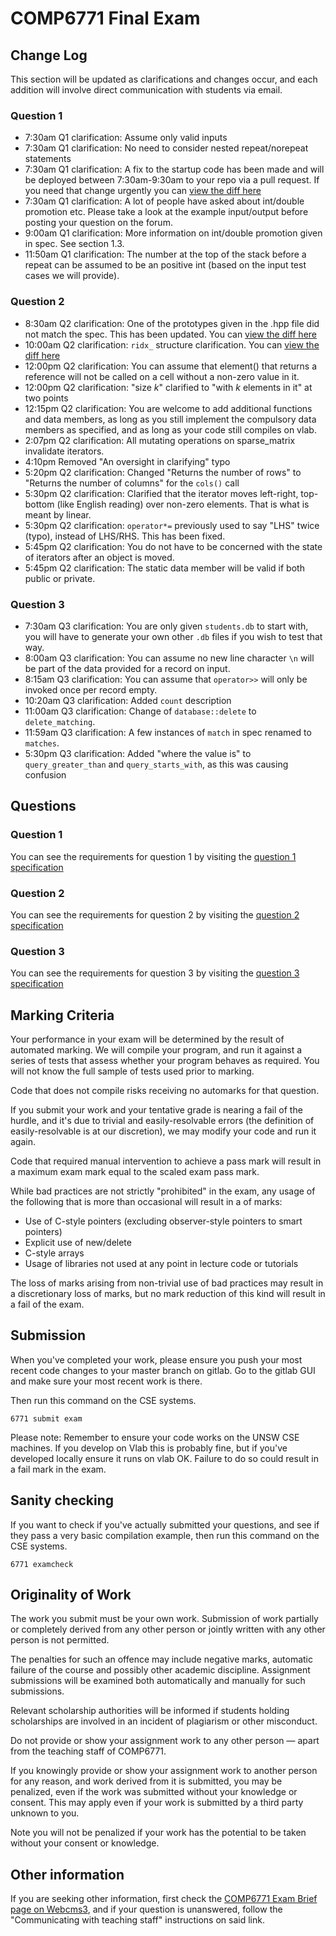 # COMP6771 Final Exam

## Change Log

This section will be updated as clarifications and changes occur, and each addition will involve direct communication with students via email.

### Question 1
* 7:30am Q1 clarification: Assume only valid inputs
* 7:30am Q1 clarification: No need to consider nested repeat/norepeat statements
* 7:30am Q1 clarification: A fix to the startup code has been made and will be deployed between 7:30am-9:30am to your repo via a pull request. If you need that change urgently you can [view the diff here](https://gitlab.cse.unsw.edu.au/COMP6771/20T2-cs6771-exam/-/commit/c1828fb2b5e80397d23010b01a1a54c3fe329cf6)
* 7:30am Q1 clarification: A lot of people have asked about int/double promotion etc. Please take a look at the example input/output before posting your question on the forum.
* 9:00am Q1 clarification: More information on int/double promotion given in spec. See section 1.3.
* 11:50am Q1 clarification: The number at the top of the stack before a repeat can be assumed to be an positive int (based on the input test cases we will provide).

### Question 2
* 8:30am Q2 clarification: One of the prototypes given in the .hpp file did not match the spec. This has been updated. You can [view the diff here](https://gitlab.cse.unsw.edu.au/COMP6771/20T2-cs6771-exam/-/commit/cdb9ed8c64169a0c47a5222cf880252de5cc8c52)
* 10:00am Q2 clarification: `ridx_` structure clarification. You can [view the diff here](https://gitlab.cse.unsw.edu.au/COMP6771/20T2-cs6771-exam-spec/-/commit/e300862c01637dc657f95dadc17e3807e27d3ff8)
* 12:00pm Q2 clarification: You can assume that element() that returns a reference will not be called on a cell without a non-zero value in it.
* 12:00pm Q2 clarification: "size *k*" clarified to "with *k* elements in it" at two points
* 12:15pm Q2 clarification: You are welcome to add additional functions and data members, as long as you still implement the compulsory data members as specified, and as long as your code still compiles on vlab.
*  2:07pm Q2 clarification: All mutating operations on sparse_matrix invalidate iterators.
*  4:10pm Removed "An oversight in clarifying" typo
*  5:20pm Q2 clarification: Changed "Returns the number of rows" to "Returns the number of columns" for the `cols()` call
*  5:30pm Q2 clarification: Clarified that the iterator moves left-right, top-bottom (like English reading) over non-zero elements. That is what is meant by linear.
*  5:30pm Q2 clarification: `operator*=` previously used to say "LHS" twice (typo), instead of LHS/RHS. This has been fixed.
*  5:45pm Q2 clarification: You do not have to be concerned with the state of iterators after an object is moved.
*  5:45pm Q2 clarification: The static data member will be valid if both public or private.

### Question 3
* 7:30am Q3 clarification: You are only given `students.db` to start with, you will have to generate your own other `.db` files if you wish to test that way.
* 8:00am Q3 clarification: You can assume no new line character `\n` will be part of the data provided for a record on input.
* 8:15am Q3 clarification: You can assume that `operator>>` will only be invoked once per record empty.
* 10:20am Q3 clarification: Added `count` description
* 11:00am Q3 clarification: Change of `database::delete` to `delete_matching`.
* 11:59am Q3 clarification: A few instances of `match` in spec renamed to `matches`.
*  5:30pm Q3 clarification: Added "where the value is" to `query_greater_than` and `query_starts_with`, as this was causing confusion

## Questions

### Question 1

You can see the requirements for question 1 by visiting the [question 1 specification](q1/README.md)

### Question 2

You can see the requirements for question 2 by visiting the [question 2 specification](q2/README.md)

### Question 3

You can see the requirements for question 3 by visiting the [question 3 specification](q3/README.md)

## Marking Criteria

Your performance in your exam will be determined by the result of automated marking. We will compile your program, and run it against a series of tests that assess whether your program behaves as required. You will not know the full sample of tests used prior to marking.

Code that does not compile risks receiving no automarks for that question.

If you submit your work and your tentative grade is nearing a fail of the hurdle, and it's due to trivial and easily-resolvable errors (the definition of easily-resolvable is at our discretion), we may modify your code and run it again.

Code that required manual intervention to achieve a pass mark will result in a maximum exam mark equal to the scaled exam pass mark.

While bad practices are not strictly "prohibited" in the exam, any usage of the following that is more than occasional will result in a of marks:
* Use of C-style pointers (excluding observer-style pointers to smart pointers)
* Explicit use of new/delete
* C-style arrays
* Usage of libraries not used at any point in lecture code or tutorials

The loss of marks arising from non-trivial use of bad practices may result in a discretionary loss of marks, but no mark reduction of this kind will result in a fail of the exam.

## Submission

When you've completed your work, please ensure you push your most recent code changes to your master branch on gitlab. Go to the gitlab GUI and make sure your most recent work is there.

Then run this command on the CSE systems.

`6771 submit exam`

Please note: Remember to ensure your code works on the UNSW CSE machines. If you develop on Vlab this is probably fine, but if you've developed locally ensure it runs on vlab OK. Failure to do so could result in a fail mark in the exam.

## Sanity checking

If you want to check if you've actually submitted your questions, and see if they pass a very basic compilation example, then run this command on the CSE systems.

`6771 examcheck`

## Originality of Work

The work you submit must be your own work. Submission of work partially or completely derived from any other person or jointly written with any other person is not permitted.

The penalties for such an offence may include negative marks, automatic failure of the course and possibly other academic discipline. Assignment submissions will be examined both automatically and manually for such submissions.

Relevant scholarship authorities will be informed if students holding scholarships are involved in an incident of plagiarism or other misconduct.

Do not provide or show your assignment work to any other person — apart from the teaching staff of COMP6771.

If you knowingly provide or show your assignment work to another person for any reason, and work derived from it is submitted, you may be penalized, even if the work was submitted without your knowledge or consent.  This may apply even if your work is submitted by a third party unknown to you.

Note you will not be penalized if your work has the potential to be taken without your consent or
knowledge.

## Other information

If you are seeking other information, first check the [COMP6771 Exam Brief page on Webcms3](https://webcms3.cse.unsw.edu.au/COMP6771/20T2/resources/50133), and if your question is unanswered, follow the "Communicating with teaching staff" instructions on said link.
